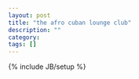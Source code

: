 ```yaml
---
layout: post
title: "the afro cuban lounge club"
description: ""
category: 
tags: []
---
```

{% include JB/setup %}
